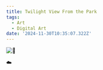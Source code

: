 ```yaml
---
title: Twilight View From the Park
tags:
  - Art
  - Digital Art
date: '2024-11-30T10:35:07.322Z'
---
```


![🌅](http://res.cloudinary.com/cpadilla/image/upload/v1732924476/chrisdpadilla/blog/art/zpf0jql4xwe1rnmrvul3.jpg)

☁️
